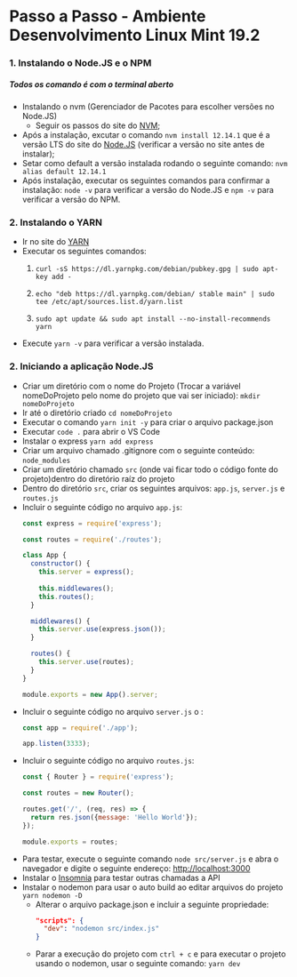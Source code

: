 # Passo a Passo - Ambiente Desenvolvimento Linux Mint 19.2

### 1. Instalando o Node.JS e o NPM
##### Todos os comando é com o terminal aberto
* Instalando o nvm (Gerenciador de Pacotes para escolher versões no Node.JS)
  * Seguir os passos do site do [NVM](
  https://github.com/nvm-sh/nvm#installing-and-updating);
* Após a instalação, excutar o comando 
  ```nvm install 12.14.1``` 
  que é a versão LTS do site do [Node.JS](https://nodejs.org/en/) (verificar a versão no site antes de instalar);
* Setar como default a versão instalada rodando o seguinte comando: 
  ```nvm alias default 12.14.1```
* Após instalação, executar os seguintes comandos para confirmar a instalação: 
  ```node -v``` 
  para verificar a versão do Node.JS e 
  ```npm -v``` 
para verificar a versão do NPM. 

### 2. Instalando o YARN
* Ir no site do [YARN](https://legacy.yarnpkg.com/en/)
* Executar os seguintes comandos: 
  1. ```curl -sS https://dl.yarnpkg.com/debian/pubkey.gpg | sudo apt-key add -```
  
  2. ```echo "deb https://dl.yarnpkg.com/debian/ stable main" | sudo tee /etc/apt/sources.list.d/yarn.list```
  
  3. ```sudo apt update && sudo apt install --no-install-recommends yarn```
* Execute ```yarn -v``` para verificar a versão instalada.
### 2. Iniciando a aplicação Node.JS
* Criar um diretório com o nome do Projeto (Trocar a variável nomeDoProjeto pelo nome do projeto que vai ser iniciado): 
  ```mkdir nomeDoProjeto```
* Ir até o diretório criado
  ```cd nomeDoProjeto```
* Executar o comando ```yarn init -y``` para criar o arquivo package.json
* Executar ```code .``` para abrir o VS Code
* Instalar o express
  ```yarn add express```
* Criar um arquivo chamado .gitignore com o seguinte conteúdo:
  ```node_modules```
* Criar um diretório chamado ```src``` (onde vai ficar todo o código fonte do projeto)dentro do diretório raíz do projeto
* Dentro do diretório ```src```, criar os seguintes arquivos: ```app.js```, ```server.js``` e ```routes.js```
* Incluir o seguinte código no arquivo ```app.js```:
  ~~~javascript
  const express = require('express');

  const routes = require('./routes');

  class App {
    constructor() {
      this.server = express();
      
      this.middlewares();
      this.routes();
    }

    middlewares() {
      this.server.use(express.json());
    }

    routes() {
      this.server.use(routes);
    }
  }

  module.exports = new App().server;
  ~~~
* Incluir o seguinte código no arquivo ```server.js``` o :
  ~~~javascript
  const app = require('./app');

  app.listen(3333);
  ~~~
* Incluir o seguinte código no arquivo ```routes.js```:
  ~~~javascript
  const { Router } = require('express');

  const routes = new Router();

  routes.get('/', (req, res) => {
    return res.json({message: 'Hello World'});
  });

  module.exports = routes;
  ~~~
* Para testar, execute o seguinte comando ```node src/server.js``` e abra o navegador e digite o seguinte endereço: <http://localhost:3000>
* Instalar o [Insomnia](https://insomnia.rest/) para testar outras chamadas a API
* Instalar o nodemon para usar o auto build ao editar arquivos do projeto
  ```yarn nodemon -D```
  * Alterar o arquivo package.json e incluir a seguinte propriedade:
    ~~~JSON
    "scripts": {
      "dev": "nodemon src/index.js"
    }
    ~~~
  * Parar a execução do projeto com ```ctrl + c``` e para executar o projeto usando o nodemon, usar o seguinte comando:
    ```yarn dev```


  
